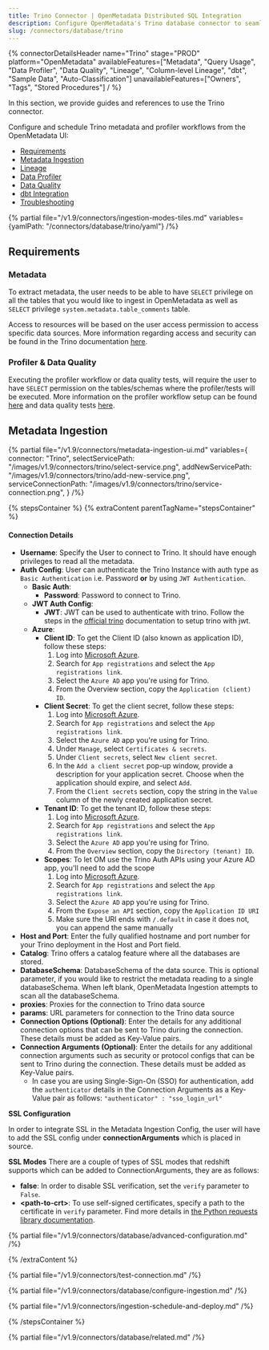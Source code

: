 ```yaml
---
title: Trino Connector | OpenMetadata Distributed SQL Integration
description: Configure OpenMetadata's Trino database connector to seamlessly integrate your distributed SQL engine with automated metadata discovery and lineage tracking.
slug: /connectors/database/trino
---
```


{% connectorDetailsHeader
name="Trino"
stage="PROD"
platform="OpenMetadata"
availableFeatures=["Metadata", "Query Usage", "Data Profiler", "Data Quality", "Lineage", "Column-level Lineage", "dbt", "Sample Data", "Auto-Classification"]
unavailableFeatures=["Owners", "Tags", "Stored Procedures"]
/ %}

In this section, we provide guides and references to use the Trino connector.

Configure and schedule Trino metadata and profiler workflows from the OpenMetadata UI:

- [Requirements](#requirements)
- [Metadata Ingestion](#metadata-ingestion)
- [Lineage](/how-to-guides/data-lineage/workflow)
- [Data Profiler](/how-to-guides/data-quality-observability/profiler/workflow)
- [Data Quality](/how-to-guides/data-quality-observability/quality)
- [dbt Integration](/connectors/ingestion/workflows/dbt)
- [Troubleshooting](/connectors/database/trino/troubleshooting)

{% partial file="/v1.9/connectors/ingestion-modes-tiles.md" variables={yamlPath: "/connectors/database/trino/yaml"} /%}

## Requirements

### Metadata

To extract metadata, the user needs to be able to have `SELECT` privilege on all the tables that you would like to ingest in OpenMetadata as well as `SELECT` privilege `system.metadata.table_comments` table.

Access to resources will be based on the user access permission to access specific data sources. More information regarding access and security can be found in the Trino documentation [here](https://trino.io/docs/current/security.html).

### Profiler & Data Quality

Executing the profiler workflow or data quality tests, will require the user to have `SELECT` permission on the tables/schemas where the profiler/tests will be executed. More information on the profiler workflow setup can be found [here](/how-to-guides/data-quality-observability/profiler/workflow) and data quality tests [here](/how-to-guides/data-quality-observability/quality).

## Metadata Ingestion
{% partial 
  file="/v1.9/connectors/metadata-ingestion-ui.md" 
  variables={
    connector: "Trino", 
    selectServicePath: "/images/v1.9/connectors/trino/select-service.png",
    addNewServicePath: "/images/v1.9/connectors/trino/add-new-service.png",
    serviceConnectionPath: "/images/v1.9/connectors/trino/service-connection.png",
} 
/%}

{% stepsContainer %}
{% extraContent parentTagName="stepsContainer" %}

#### Connection Details

- **Username**: Specify the User to connect to Trino. It should have enough privileges to read all the metadata.
- **Auth Config**: User can authenticate the Trino Instance with auth type as `Basic Authentication` i.e. Password **or** by using `JWT Authentication`.
  - **Basic Auth**:
    - **Password**: Password to connect to Trino.
  - **JWT Auth Config**:
    - **JWT**: JWT can be used to authenticate with trino. Follow the steps in the [official trino](https://trino.io/docs/current/security/jwt.html) documentation to setup trino with jwt.
  - **Azure**: 
    - **Client ID**: To get the Client ID (also known as application ID), follow these steps:
        1. Log into [Microsoft Azure](https://ms.portal.azure.com/#allservices).
        2. Search for `App registrations` and select the `App registrations link`.
        3. Select the `Azure AD` app you're using for Trino.
        4. From the Overview section, copy the `Application (client) ID`.
    - **Client Secret**: To get the client secret, follow these steps:
        1. Log into [Microsoft Azure](https://ms.portal.azure.com/#allservices).
        2. Search for `App registrations` and select the `App registrations link`.
        3. Select the `Azure AD` app you're using for Trino.
        4. Under `Manage`, select `Certificates & secrets`.
        5. Under `Client secrets`, select `New client secret`.
        6. In the `Add a client secret` pop-up window, provide a description for your application secret. Choose when the application should expire, and select `Add`.
        7. From the `Client secrets` section, copy the string in the `Value` column of the newly created application secret.
    - **Tenant ID**: To get the tenant ID, follow these steps:
        1. Log into [Microsoft Azure](https://ms.portal.azure.com/#allservices).
        2. Search for `App registrations` and select the `App registrations link`.
        3. Select the `Azure AD` app you're using for Trino.
        4. From the `Overview` section, copy the `Directory (tenant) ID`.
    - **Scopes**: To let OM use the Trino Auth APIs using your Azure AD app, you'll need to add the scope
        1. Log into [Microsoft Azure](https://ms.portal.azure.com/#allservices).
        2. Search for `App registrations` and select the `App registrations link`.
        3. Select the `Azure AD` app you're using for Trino.
        4. From the `Expose an API` section, copy the `Application ID URI`
        5. Make sure the URI ends with `/.default` in case it does not, you can append the same manually
- **Host and Port**: Enter the fully qualified hostname and port number for your Trino deployment in the Host and Port field.
- **Catalog**: Trino offers a catalog feature where all the databases are stored.
- **DatabaseSchema**: DatabaseSchema of the data source. This is optional parameter, if you would like to restrict the metadata reading to a single databaseSchema. When left blank, OpenMetadata Ingestion attempts to scan all the databaseSchema.
- **proxies**: Proxies for the connection to Trino data source
- **params**: URL parameters for connection to the Trino data source
- **Connection Options (Optional)**: Enter the details for any additional connection options that can be sent to Trino during the connection. These details must be added as Key-Value pairs.
- **Connection Arguments (Optional)**: Enter the details for any additional connection arguments such as security or protocol configs that can be sent to Trino during the connection. These details must be added as Key-Value pairs. 
  - In case you are using Single-Sign-On (SSO) for authentication, add the `authenticator` details in the Connection Arguments as a Key-Value pair as follows: `"authenticator" : "sso_login_url"`


**SSL Configuration**

In order to integrate SSL in the Metadata Ingestion Config, the user will have to add the SSL config under **connectionArguments** which is placed in source.

**SSL Modes**
There are a couple of types of SSL modes that redshift supports which can be added to ConnectionArguments, they are as follows:
- **false**: In order to disable SSL verification, set the `verify` parameter to `False`.
- **\<path-to-crt\>**: To use self-signed certificates, specify a path to the certificate in `verify` parameter.
Find more details in [the Python requests library documentation](https://requests.readthedocs.io/en/latest/user/advanced.html?highlight=ssl#ssl-cert-verification).

{% partial file="/v1.9/connectors/database/advanced-configuration.md" /%}

{% /extraContent %}

{% partial file="/v1.9/connectors/test-connection.md" /%}

{% partial file="/v1.9/connectors/database/configure-ingestion.md" /%}

{% partial file="/v1.9/connectors/ingestion-schedule-and-deploy.md" /%}

{% /stepsContainer %}

{% partial file="/v1.9/connectors/database/related.md" /%}

